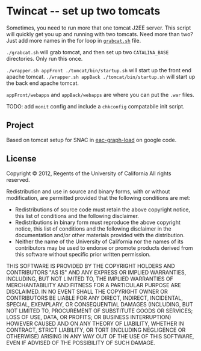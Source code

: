 Twincat -- set up two tomcats
===============

Sometimes, you need to run more that one tomcat J2EE server.
This script will quickly get you up and running with two tomcats.
Need more than two?  Just add more names in the for loop in
[`grabcat.sh`](https://github.com/tingletech/twincat/blob/master/grabcat.sh#L32)
file.

`./grabcat.sh` will grab tomcat, and then set up two `CATALINA_BASE`
directories.  Only run this once.

`./wrapper.sh appFront ./tomcat/bin/startup.sh` will start up the front end apache tomcat.
`./wrapper.sh appBack ./tomcat/bin/startup.sh` will start up the back end apache tomcat.

`appFront/webapps` and `appBack/webapps` are where you can put the `.war` files.

TODO: add `monit` config and include a `chkconfig` compatabile init script.

Project
------
Based on tomcat setup for SNAC in [eac-graph-load](https://code.google.com/p/eac-graph-load/source/browse/servers/) on google code.

License
-------
Copyright © 2012, Regents of the University of California
All rights reserved.

Redistribution and use in source and binary forms, with or without 
modification, are permitted provided that the following conditions are met:

- Redistributions of source code must retain the above copyright notice, 
  this list of conditions and the following disclaimer.
- Redistributions in binary form must reproduce the above copyright notice, 
  this list of conditions and the following disclaimer in the documentation 
  and/or other materials provided with the distribution.
- Neither the name of the University of California nor the names of its
  contributors may be used to endorse or promote products derived from this 
  software without specific prior written permission.

THIS SOFTWARE IS PROVIDED BY THE COPYRIGHT HOLDERS AND CONTRIBUTORS "AS IS" 
AND ANY EXPRESS OR IMPLIED WARRANTIES, INCLUDING, BUT NOT LIMITED TO, THE 
IMPLIED WARRANTIES OF MERCHANTABILITY AND FITNESS FOR A PARTICULAR PURPOSE 
ARE DISCLAIMED. IN NO EVENT SHALL THE COPYRIGHT OWNER OR CONTRIBUTORS BE 
LIABLE FOR ANY DIRECT, INDIRECT, INCIDENTAL, SPECIAL, EXEMPLARY, OR 
CONSEQUENTIAL DAMAGES (INCLUDING, BUT NOT LIMITED TO, PROCUREMENT OF 
SUBSTITUTE GOODS OR SERVICES; LOSS OF USE, DATA, OR PROFITS; OR BUSINESS 
INTERRUPTION) HOWEVER CAUSED AND ON ANY THEORY OF LIABILITY, WHETHER IN 
CONTRACT, STRICT LIABILITY, OR TORT (INCLUDING NEGLIGENCE OR OTHERWISE) 
ARISING IN ANY WAY OUT OF THE USE OF THIS SOFTWARE, EVEN IF ADVISED OF THE 
POSSIBILITY OF SUCH DAMAGE.

